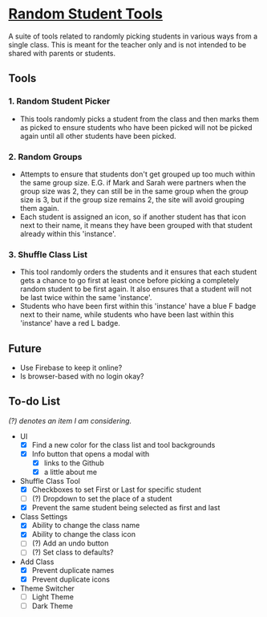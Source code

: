 # [Random Student Tools](https://mikitz.github.io/Random-Student-Tools/index.html)
A suite of tools related to randomly picking students in various ways from a single class. This is meant for the teacher only and is not intended to be shared with parents or students.

## Tools
### 1. Random Student Picker
- This tools randomly picks a student from the class and then marks them as picked to ensure students who have been picked will not be picked again until all other students have been picked.
### 2. Random Groups
- Attempts to ensure that students don't get grouped up too much within the same group size. E.G. if Mark and Sarah were partners when the group size was 2, they can still be in the same group when the group size is 3, but if the group size remains 2, the site will avoid grouping them again.
- Each student is assigned an icon, so if another student has that icon next to their name, it means they have been grouped with that student already within this 'instance'.
### 3. Shuffle Class List
- This tool randomly orders the students and it ensures that each student gets a chance to go first at least once before picking a completely random student to be first again. It also ensures that a student will not be last twice within the same 'instance'. 
- Students who have been first within this 'instance' have a blue F badge next to their name, while students who have been last within this 'instance' have a red L badge.

## Future
- Use Firebase to keep it online?
- Is browser-based with no login okay?

## To-do List
*(?) denotes an item I am considering.*
- UI
  - [x] Find a new color for the class list and tool backgrounds
  - [x] Info button that opens a modal with 
    - [x] links to the Github  
    - [x] a little about me
- Shuffle Class Tool
  - [x] Checkboxes to set First or Last for specific student
  - [ ] (?) Dropdown to set the place of a student
  - [x] Prevent the same student being selected as first and last
- Class Settings
  - [x] Ability to change the class name
  - [x] Ability to change the class icon
  - [ ] (?) Add an undo button
  - [ ] (?) Set class to defaults?
- Add Class
  - [x] Prevent duplicate names
  - [x] Prevent duplicate icons
- Theme Switcher
  - [ ] Light Theme
  - [ ] Dark Theme